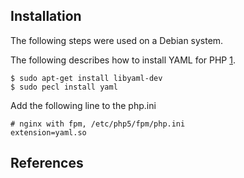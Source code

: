 
Installation
------------

The following steps were used on a Debian system.

The following describes how to install YAML for PHP [1].

    $ sudo apt-get install libyaml-dev
    $ sudo pecl install yaml

Add the following line to the php.ini

    # nginx with fpm, /etc/php5/fpm/php.ini
    extension=yaml.so

References
----------

  [1]: http://us2.php.net/manual/en/book.yaml.php

